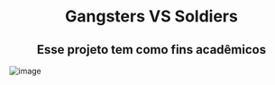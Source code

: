 <div style="text-align: center;">
  
# Gangsters VS Soldiers

## Esse projeto tem como fins acadêmicos

</div>


![image](https://github.com/user-attachments/assets/92984ceb-0b5e-4cdf-928d-062e04224f8f)

